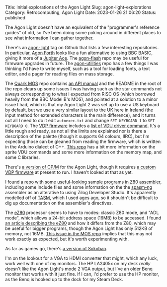 Title: Initial explorations of the Agon Light
Slug: agon-light-explorations
Category: Retrocomputing, Agon Light
Date: 2023-01-26 21:06:20
Status: published

The Agon Light doesn't have an equivalent of the "programmer's reference guides" of old, so I've been doing some poking around in different places to see what information I can gather together.

There's an [agon-light](https://github.com/topics/agon-light) tag on Github that lists a few interesting repositories. In particular, [Agon Forth](https://github.com/lennart-benschop/agon-forth) looks like a fun alternative to using BBC BASIC, giving it more of a [Jupiter Ace](https://en.wikipedia.org/wiki/Jupiter_Ace). The [agon-flash](https://github.com/envenomator/agon-flash) repo may be useful for firmware upgrades in future. The [agon-utilities](https://github.com/lennart-benschop/agon-utilities) repo has a few things I was thinking I'd have to write myself, such as a tool for loading fonts, a text editor, and a pager for reading files on mass storage.

The [Quark MOS](https://github.com/breakintoprogram/agon-mos) repo contains [an API manual](https://github.com/breakintoprogram/agon-mos/blob/main/API.md) and the README in the root of the repo clears up some issues I was having such as the star commands not always corresponding to what I expected from RISC OS (which borrowed heavily from the BBC Model B's MOS), and pointed at a solution to a minor issue I had, which is that my Agon Light 2 was set up to use a US keyboard by default, but we use a very similar layout to the UK here in Ireland (the input method for extended characters is the main difference), and it turns out all I need to do it edit `autoexec.txt` and change `SET KEYBOARD 1` to `SET KEYBOARD 0`. The [VDP firmware](https://github.com/breakintoprogram/agon-vdp) includes a [list of VDU driver command](https://github.com/breakintoprogram/agon-vdp/blob/main/MANUAL.md). It's a little rough and ready, as not all the limits are explained nor is there a description of the palette (though it supports 64 colours, IIRC), but I'm expecting those can be gleaned from reading the firmware, which is written in the Arduino dialect of C++. [This repo](https://github.com/envenomator/Agon) has a bit more information on the sprite VDU commands and some more information on the memory map, and some C libraries.

There's [a version of CP/M](https://bitbucket.org/cocoacrumbs/agon-light-cpm/src/master/) for the Agon Light, though it requires [a custom VDP firmware](https://bitbucket.org/cocoacrumbs/agon-vpd-cpm/src/master/) at present to run. I haven't looked at that as yet.

I found [a repo with some useful-looking sample programs in Z80 assembler](https://github.com/schur/Agon-Light-Assembly), including some include files and some information on the the [spasm-ng](https://github.com/alberthdev/spasm-ng) assembler as an alterative to using Zilog Developer Studio. It's apparently modelled off of [TASM](https://en.wikipedia.org/wiki/Turbo_Assembler), which I used ages ago, so it shouldn't be difficult to dig up documentation on the assembler's directives.

The [eZ80](https://en.wikipedia.org/wiki/Zilog_eZ80) processor seems to have to modes: classic Z80 mode, and "ADL mode", which allows a 24-bit address space (16MB) to be accessed. I found [an article describing the eZ80](https://www.chibiakumas.com/ez80/) and how it differs from the Z80, which may be useful for bigger programs, though the Agon Light has only 512KB of memory, not 16MB. [This issue in the MOS repo](https://github.com/breakintoprogram/agon-mos/issues/8) implies that this may not work exactly as expected, but it's worth experimenting with.

As far as games go, there's [a version of Sokoban](https://github.com/envenomator/agon-sokoban).

I'm on the lookout for a VGA to HDMI converter that might, which any luck, work well with one of my monitors. The HP LA2405x on my desk _really_ doesn't like the Agon Light's mode 2 VGA output, but I've an older Benq monitor that works with it just fine. If I can, I'd prefer to use the HP monitor, as the Benq is hooked up to the dock for my Steam Deck.
